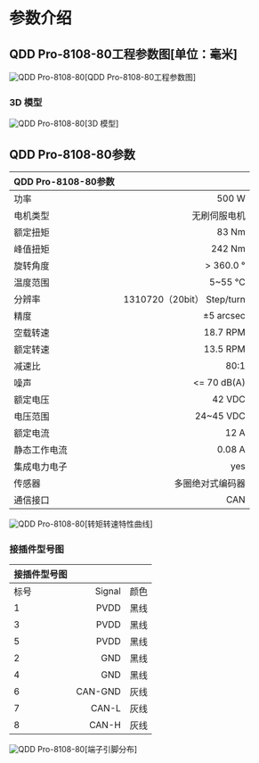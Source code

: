 # 参数介绍 
## QDD Pro-8108-80工程参数图[单位：毫米]
![QDD Pro-8108-80](   )[QDD Pro-8108-80工程参数图]
### 3D 模型
![QDD Pro-8108-80](   )[3D 模型]




## QDD Pro-8108-80参数

| QDD Pro-8108-80参数|   |     
| --------   | -----:  |
| 功率| 	500 W| 
| 电机类型	| 无刷伺服电机| 
| 额定扭矩	| 83 Nm| 
| 峰值扭矩	| 242 Nm| 
| 旋转角度	| > 360.0 °| 
| 温度范围	| 5~55 °C| | 
| 分辨率	| 1310720（20bit） Step/turn| 
| 精度	| ±5 arcsec| 
| 空载转速	| 18.7 RPM| 
| 额定转速	| 13.5 RPM| 
| 减速比	| 80:1| 
| 噪声	| <= 70 dB(A)| 
| 额定电压	| 42 VDC| 
| 电压范围	| 24~45 VDC| 
| 额定电流	| 12 A| 
| 静态工作电流	| 0.08 A | 
| 集成电力电子|	yes|
| 传感器|	多圈绝对式编码器|
| 通信接口	|CAN|



![QDD Pro-8108-80](   )[转矩转速特性曲线]




### 接插件型号图
| 接插件型号图|   |     |
| --------   | -----:  |:----: | 
| 标号| 	Signal	| 颜色	| 
| 1	| PVDD	| 黑线	| 
| 3| 	PVDD	| 黑线| 
| 5	| PVDD| 	黑线| 
| 2	| GND| 	黑线| 
| 4	| GND	| 黑线| 
| 6	| CAN-GND| 	灰线| 
| 7	| CAN-L	| 灰线| 
| 8| 	CAN-H	| 灰线| 




![QDD Pro-8108-80](   )[端子引脚分布]

